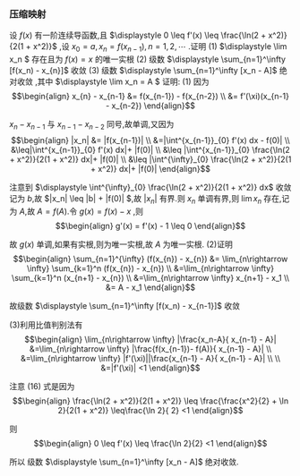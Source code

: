 ### 压缩映射
设 $f(x)$ 有一阶连续导函数,且 $\displaystyle 0 \leq f'(x) \leq \frac{\ln(2 + x^2)}{2(1 + x^2)}$ ,设 $x_0 = a , x_n = f(x_{n-1}) ,n=1,2,\cdots$ .证明
(1)  $\displaystyle \lim x_n $ 存在且为 $f(x) = x$ 的唯一实根
(2) 级数 $\displaystyle \sum_{n=1}^\infty [f(x_n) - x_{n}]$ 收敛
(3) 级数 $\displaystyle \sum_{n=1}^\infty [x_n - A]$ 绝对收敛 ,其中 $\displaystyle \lim x_n = A $
证明:
(1)
因为
$$\begin{align}
    x_{n} - x_{n-1} &= f(x_{n-1}) - f(x_{n-2}) \\
    &= f'(\xi)(x_{n-1} - x_{n-2})
\end{align}$$

$x_{n} - x_{n-1}$ 与 $x_{n-1} - x_{n-2}$ 同号,故单调,又因为
$$\begin{align}
    |x_n| &= |f(x_{n-1})| \\
    &=|\int^{x_{n-1}}_{0} f'(x) dx - f(0)| \\
    &\leq|\int^{x_{n-1}}_{0} f'(x) dx|+ |f(0)| \\
    &\leq |\int^{x_{n-1}}_{0} \frac{\ln(2 + x^2)}{2(1 + x^2)} dx|+ |f(0)| \\
    &\leq |\int^{\infty}_{0} \frac{\ln(2 + x^2)}{2(1 + x^2)} dx|+ |f(0)|
\end{align}$$

注意到 $\displaystyle \int^{\infty}_{0} \frac{\ln(2 + x^2)}{2(1 + x^2)} dx$ 收敛记为 $b$,故 $|x_n| \leq |b| + |f(0)| $,故 $|x_n|$ 有界.则 $x_n$ 单调有界,则 $\lim x_n$ 存在,记为 $A$,故 $A = f(A)$.令 $g(x) = f(x) - x$ ,则
$$\begin{align}
    g'(x) = f'(x) - 1 \leq 0
\end{align}$$

故 $g(x)$ 单调,如果有实根,则为唯一实根,故 $A$ 为唯一实根.
(2)证明
$$\begin{align}
    \sum_{n=1}^{\infty} (f(x_{n}) - x_{n}) &= \lim_{n\rightarrow \infty} \sum_{k=1}^n (f(x_{n}) - x_{n}) \\
    &=\lim_{n\rightarrow \infty} \sum_{k=1}^n (x_{n+1} - x_{n}) \\
    &=\lim_{n\rightarrow \infty} x_{n+1} - x_1 \\
    &= A - x_1 
\end{align}$$

故级数 $\displaystyle \sum_{n=1}^\infty [f(x_n) - x_{n-1}]$ 收敛

(3)利用比值判别法有
$$\begin{align}
    \lim_{n\rightarrow \infty} |\frac{x_n-A}{ x_{n-1} - A}| &=\lim_{n\rightarrow \infty} |\frac{f(x_{n-1})- f(A)}{ x_{n-1} - A}| \\
    &=\lim_{n\rightarrow \infty} |f'(\xi)||\frac{x_{n-1} - A}{ x_{n-1} - A}| \\ \\
    &=|f'(\xi)| <1
\end{align}$$ 

注意 $(16)$ 式是因为
$$\begin{align}
    \frac{\ln(2 + x^2)}{2(1 + x^2)} \leq \frac{\frac{x^2}{2} + \ln 2}{2(1 + x^2)} \leq\frac{\ln 2}{ 2} <1 
\end{align}$$

则
$$\begin{align}
    0 \leq f'(x) \leq \frac{\ln 2}{2} <1
\end{align}$$

所以 级数 $\displaystyle \sum_{n=1}^\infty [x_n - A]$ 绝对收敛.